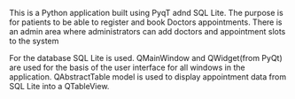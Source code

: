 This is a Python application built using PyqT adnd SQL Lite.
The purpose is for  patients to be able to register and book Doctors appointments.
There is an admin area where administrators can add doctors and appointment slots to the system

For the database SQL Lite is used. QMainWindow and QWidget(from PyQt) are used for the basis of the user interface for all windows in the application.
QAbstractTable model is used to display appointment data from SQL Lite into a QTableView.
